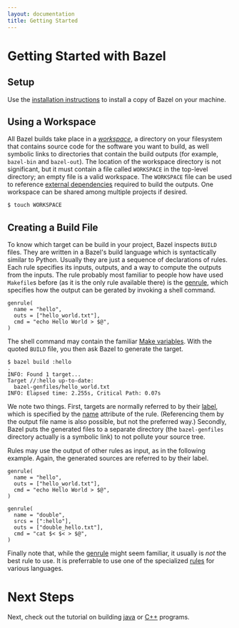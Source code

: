 ```yaml
---
layout: documentation
title: Getting Started
---
```


# Getting Started with Bazel

## Setup

Use the [installation instructions](/docs/install.html) to install a copy of
Bazel on your machine.

## Using a Workspace

All Bazel builds take place in a [_workspace_](/docs/build-ref.html#workspaces),
a directory on your filesystem that contains source code for the software you
want to build, as well symbolic links to directories that contain the build
outputs (for example, `bazel-bin` and `bazel-out`). The location of the
workspace directory is not significant, but it must contain a file called
`WORKSPACE` in the top-level directory; an empty file is a valid workspace.
The `WORKSPACE` file can be used to reference
[external dependencies](/docs/external.html) required to build the outputs.
One workspace can be shared among multiple projects if desired.

```bash
$ touch WORKSPACE
```

## Creating a Build File

To know which target can be build in your project, Bazel inspects `BUILD` files.
They are written in a Bazel's build language which is syntactically similar to
Python. Usually they are just a sequence of declarations of rules. Each rule
specifies its inputs, outputs, and a way to compute the outputs from the inputs.
The rule probably most familiar to people how have used `Makefile`s before (as
it is the only rule available there) is
the [genrule](/docs/be/general.html#genrule), which specifies how the output
can be gerated by invoking a shell command.

```
genrule(
  name = "hello",
  outs = ["hello_world.txt"],
  cmd = "echo Hello World > $@",
)
```

The shell command may contain the familiar
[Make variables](/docs/be/make-variables.html). With the quoted `BUILD` file,
you then ask Bazel to generate the target.

```
$ bazel build :hello
.
INFO: Found 1 target...
Target //:hello up-to-date:
  bazel-genfiles/hello_world.txt
INFO: Elapsed time: 2.255s, Critical Path: 0.07s
```

We note two things. First, targets are normally referred to by their
[label](/docs/build-ref.html#labels), which is specified by the
[name](/docs/be/general.html#genrule.name) attribute of the rule.
(Referencing them by the output file name is also possible, but not
the preferred way.)
Secondly, Bazel puts the generated
files to a separate directory (the `bazel-genfiles` directory actually
is a symbolic link) to not pollute your source tree.

Rules may use the output of other rules as input, as in the following
example. Again, the generated sources are referred to by their label.

```
genrule(
  name = "hello",
  outs = ["hello_world.txt"],
  cmd = "echo Hello World > $@",
)

genrule(
  name = "double",
  srcs = [":hello"],
  outs = ["double_hello.txt"],
  cmd = "cat $< $< > $@",
)
```

Finally note that, while the [genrule](/docs/be/general.html#genrule) might
seem familiar, it usually is _not_ the best rule to use. It is preferrable
to use one of the specialized [rules](/docs/be/overview.html#rules) for
various languages.

# Next Steps

Next, check out the tutorial on building [java](/docs/tutorial/java.html)
or [C++](/docs/tutorial/cpp.html) programs.
